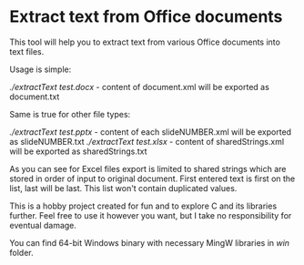 # Extract text from Office documents

This tool will help you to extract text from various Office documents into text files.

Usage is simple:

*./extractText test.docx* - content of document.xml will be exported as document.txt

Same is true for other file types:

*./extractText test.pptx* - content of each slideNUMBER.xml will be exported as slideNUMBER.txt
*./extractText test.xlsx* - content of sharedStrings.xml will be exported as sharedStrings.txt

As you can see for Excel files export is limited to shared strings which are stored in order of input to original document. First entered text is first on the list, last will be last. This list won't contain duplicated values.

This is a hobby project created for fun and to explore C and its libraries further. Feel free to use it however you want, but I take no responsibility for eventual damage.

You can find 64-bit Windows binary with necessary MingW libraries in *win* folder.
